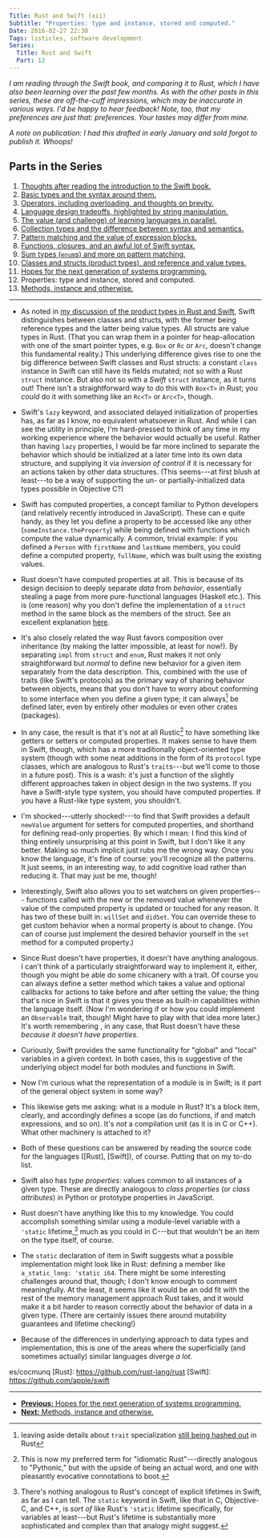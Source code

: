 ```yaml
---
Title: Rust and Swift (xii)
Subtitle: "Properties: type and instance, stored and computed."
Date: 2016-02-27 22:30
Tags: listicles, software development
Series:
  Title: Rust and Swift
  Part: 12
---
```


<i class="editorial">I am reading through the Swift book, and comparing it to
Rust, which I have also been learning over the past few months. As with the
other posts in this series, these are off-the-cuff impressions, which may be
inaccurate in various ways. I'd be happy to hear feedback! Note, too, that my
preferences are just that: preferences. Your tastes may differ from mine.</i>

<i class="editorial">A note on publication: I had this drafted in early January
and sold forgot to publish it. Whoops!</i>

Parts in the Series
-------------------

1.  [Thoughts after reading the introduction to the Swift book.][1]
2.  [Basic types and the syntax around them.][2]
3.  [Operators, including overloading, and thoughts on brevity.][3]
4.  [Language design tradeoffs, highlighted by string manipulation.][4]
5.  [The value (and challenge) of learning languages in parallel.][5]
6.  [Collection types and the difference between syntax and semantics.][6]
7.  [Pattern matching and the value of expression blocks.][7]
8.  [Functions, closures, and an awful lot of Swift syntax.][8]
9.  [Sum types (`enum`s) and more on pattern matching.][9]
10. [Classes and structs (product types), and reference and value types.][10]
11. [Hopes for the next generation of systems programming.][11]
12. Properties: type and instance, stored and computed.
13. [Methods, instance and otherwise.][13]

[1]: /2015/rust-and-swift-i.html
[2]: /2015/rust-and-swift-ii.html
[3]: /2015/rust-and-swift-iii.html
[4]: /2015/rust-and-swift-iv.html
[5]: /2015/rust-and-swift-v.html
[6]: /2015/rust-and-swift-vi.html
[7]: /2015/rust-and-swift-vii.html
[8]: /2015/rust-and-swift-viii.html
[9]: /2015/rust-and-swift-ix.html
[10]: /2015/rust-and-swift-x.html
[11]: /2016/rust-and-swift-xi.html
[13]: /2016/rust-and-swift-xiii.html

---

-   As noted in [my discussion of the product types in Rust and Swift][10],
    Swift distinguishes between classes and structs, with the former being
    reference types and the latter being value types. All structs are value
    types in Rust. (That you can wrap them in a pointer for heap-allocation with
    one of the smart pointer types, e.g. `Box` or `Rc` or `Arc`, doesn't change
    this fundamental reality.) This underlying difference gives rise to one the
    big difference between Swift classes and Rust structs: a constant `class`
    instance in Swift can still have its fields mutated; not so with a Rust
    `struct` instance. But also not so with a *Swift* `struct` instance, as it
    turns out! There isn't a straightforward way to do this with `Box<T>` in
    Rust; you *could* do it with something like an `Rc<T>` or `Arc<T>`, though.

-   Swift's `lazy` keyword, and associated delayed initialization of properties
    has, as far as I know, no equivalent whatsoever in Rust. And while I can see
    the utility in principle, I'm hard-pressed to think of any time in my
    working experience where the behavior would actually be useful. Rather than
    having `lazy` properties, I would be far more inclined to separate the
    behavior which should be initialized at a later time into its own data
    structure, and supplying it via *inversion of control* if it is necessary
    for an actions taken by other data structures. (This seems---at first blush
    at least---to be a way of supporting the un- or partially-initialized data
    types possible in Objective C?)

-   Swift has computed properties, a concept familiar to Python developers (and
    relatively recently introduced in JavaScript). These can e quite handy, as
    they let you define a property to be accessed like any other
    (`someInstance.theProperty`) while being defined with functions which
    compute the value dynamically. A common, trivial example: if you defined a
    `Person` with `firstName` and `lastName` members, you could define a
    computed property, `fullName`, which was built using the existing values.

-   Rust doesn't have computed properties at all. This is because of its design
    decision to deeply separate *data* from *behavior*, essentially stealing a
    page from more pure-functional languages (Haskell etc.). This is (one
    reason) why you don't define the implementation of a `struct` method in the
    same block as the members of the struct. See an excellent explanation
    [here][reddit].

-   It's also closely related the way Rust favors composition over inheritance
    (by making the latter impossible, at least for now!). By separating `impl`
    from `struct` and `enum`, Rust makes it not only straightforward but
    *normal* to define new behavior for a given item separately from the data
    description. This, combined with the use of traits (like Swift's protocols)
    as the primary way of sharing behavior between objects, means that you don't
    have to worry about conforming to some interface when you define a given
    type; it can always[^always] be defined later, even by entirely other
    modules or even other crates (packages).

-   In any case, the result is that it's not at all Rustic[^rustic] to have
    something like getters or setters or computed properties. It makes sense to
    have them in Swift, though, which has a more traditionally object-oriented
    type system (though with some neat additions in the form of its `protocol`
    type classes, which are analogous to Rust's `trait`s---but we'll come to
    those in a future post). This is a wash: it's just a function of the
    slightly different approaches taken in object design in the two systems. If
    you have a Swift-style type system, you should have computed properties. If
    you have a Rust-like type system, you shouldn't.

-   I'm shocked---utterly shocked!---to find that Swift provides a default
    `newValue` argument for setters for computed properties, and shorthand for
    defining read-only properties. By which I mean: I find this kind of thing
    entirely unsurprising at this point in Swift, but I don't like it any
    better. Making so much implicit just rubs me the wrong way. Once you know
    the language, it's fine of course: you'll recognize all the patterns. It
    just seems, in an interesting way, to add cognitive load rather than
    reducing it. That may just be me, though!

-   Interestingly, Swift also allows you to set watchers on given properties---
    functions called with the new or the removed value whenever the value of the
    computed property is updated or touched for any reason. It has two of these
    built in: `willSet` and `didSet`. You can override these to get custom
    behavior when a normal property is about to change. (You can of course just
    implement the desired behavior yourself in the `set` method for a computed
    property.)

-   Since Rust doesn't have properties, it doesn't have anything analogous. I
    can't think of a particularly straightforward way to implement it, either,
    though you might be able do some chicanery with a trait. Of course you can
    always define a setter method which takes a value and optional callbacks for
    actions to take before and after setting the value; the thing that's nice in
    Swift is that it gives you these as built-in capabilities within the
    language itself. (Now I'm wondering if or how you could implement an
    `Observable` trait, though! Might have to play with that idea more later.)
    It's worth remembering , in any case, that Rust doesn't have these *because
    it doesn't have properties*.

-   Curiously, Swift provides the same functionality for "global" and "local"
    variables in a given context. In both cases, this is suggestive of the
    underlying object model for both modules and functions in Swift.

-   Now I'm curious what the representation of a module is in Swift; is it part
    of the general object system in some way?

-   This likewise gets me asking: what *is* a module in Rust? It's a block item,
    clearly, and accordingly defines a scope (as do functions, if and match
    expressions, and so on). It's *not* a compilation unit (as it is in C or
    C++). What other machinery is attached to it?

-   Both of these questions can be answered by reading the source code for the
    languages ([Rust], [Swift]), of course. Putting that on my to-do list.

-   Swift also has *type properties*: values common to all instances of a given
    type. These are directly analogous to *class properties* (or *class
    attributes*) in Python or prototype properties in JavaScript.

-   Rust doesn't have anything like this to my knowledge. You could accomplish
    something similar using a module-level variable with a `'static`
    lifetime,[^lifetimes] much as you could in C---but that wouldn't be an item
    on the type itself, of course.

-   The `static` declaration of item in Swift suggests what a possible
    implementation might look like in Rust: defining a member like
    `a_static_long: 'static i64`. There might be some interesting challenges
    around that, though; I don't know enough to comment meaningfully. At the
    least, it seems like it would be an odd fit with the rest of the memory
    management approach Rust takes, and it would make it a bit harder to reason
    correctly about the behavior of data in a given type. (There are certainly
    issues there around mutability guarantees and lifetime checking!)

-   Because of the differences in underlying approach to data types and
    implementation, this is one of the areas where the superficially (and
    sometimes actually) similar languages diverge *a lot*.

[reddit]: https://www.reddit.com/r/rust/comments/2uvfic/why_doesnt_rust_have_properti
es/cocmunq
[Rust]: https://github.com/rust-lang/rust
[Swift]: https://github.com/apple/swift


---


-  [**Previous:** Hopes for the next generation of systems programming.][11]
-  [**Next:** Methods, instance and otherwise.][13]



[^always]: leaving aside details about `trait` specialization [still being
    hashed out][specialization] in Rust

[specialization]: https://github.com/aturon/rfcs/blob/impl-specialization/text/0000-impl-specialization.md

[^rustic]: This is now my preferred term for "idiomatic Rust"---directly
    analogous to "Pythonic," but with the upside of being an actual word, and
    one with pleasantly evocative connotations to boot.

[^lifetimes]: There's nothing analogous to Rust's concept of explicit lifetimes
    in Swift, as far as I can tell. The `static` keyword in Swift, like that in
    C, Objective-C, and C++, is *sort of* like Rust's `'static` lifetime
    specifically, for variables at least---but Rust's lifetime is substantially
    more sophisticated and complex than that analogy might suggest.
